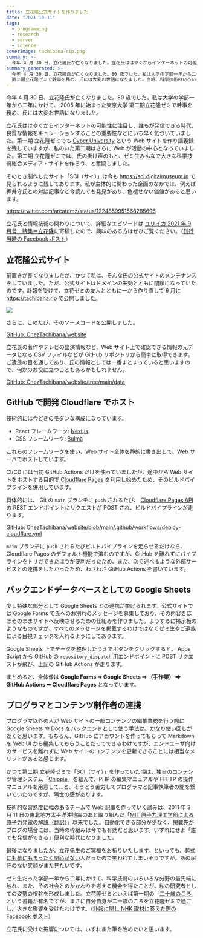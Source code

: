```yaml
---
title: 立花隆公式サイトを作りました
date: "2021-10-11"
tags:
  - programming
  - research
  - server
  - science
coverImage: tachibana-rip.png
summary: >-
  今年 4 月 30 日、立花隆氏が亡くなりました。立花氏ははやくからインターネットの可能性に注目していました。氏の公式サイトは、かつて私がメンテナンスをお手伝いしていたのですが、ドメインの失効とともに閉鎖になっていたのです。訃報を受け、サイトを一から作り直して 6 月に https://tachibana.rip で公開しました。さらに、このたび、そのソースコードを公開しました。
summary_generated: >-
  今年 4 月 30 日、立花隆氏が亡くなりました。80 歳でした。私は大学の学部一年から二年にかけて、 2005 年に始まった東京大学
  第二期立花隆ゼミで幹事を務め、氏には大変お世話になりました。当時、科学技術のいろいろな分野の最先端に触れ、また、その社会とのかかわりを考え...
---
```


今年 4 月 30 日、立花隆氏が亡くなりました。80 歳でした。私は大学の学部一年から二年にかけて、 2005 年に始まった東京大学 第二期立花隆ゼミで幹事を務め、氏には大変お世話になりました。

立花氏ははやくからインターネットの可能性に注目し、誰もが発信できる時代、良質な情報をキュレーションすることの重要性などにいち早く気づいていました。第一期 立花隆ゼミでも [Cyber University](https://cyu.digitalmuseum.jp/about.html) という Web サイトを作り講義録を残していますが、私のいた第二期はさらに Web が活動の中心となっていました。第二期 立花隆ゼミでは、氏の掛け声のもと、ゼミ生みんなで大きな科学技術総合メディア・サイトを作ろう、と奮闘しました。

そのとき制作したサイト「SCI（サイ）」は今も https://sci.digitalmuseum.jp で見られるように残してあります。私が主体的に関わった企画のなかでは、例えば押井守氏との対談記事など今読んでも発見があり、色褪せない価値があると思います。

https://twitter.com/arcatdmz/status/1224859951568285696

立花氏と情報技術の関わりについて、詳細なエピソードは
[ユリイカ 2021 年 9 月号　特集＝立花隆](http://www.seidosha.co.jp/book/index.php?id=3602)に寄稿したので、興味のある方はぜひご覧ください。（[刊行当時の Facebook ポスト](https://www.facebook.com/jun.kato/posts/10165330006385391)）

## 立花隆公式サイト

前置きが長くなりましたが、かつて私は、そんな氏の公式サイトのメンテナンスをしていました。ただ、公式サイトはドメインの失効とともに閉鎖になっていたのです。訃報を受けて、立花ゼミの友人とともに一から作り直して 6 月に https://tachibana.rip で公開しました。

[![](/images/tachibana-rip.png)](https://tachibana.rip)

さらに、このたび、そのソースコードを公開しました。

[GitHub: ChezTachibana/website](https://github.com/ChezTachibana/website)

立花氏の著作やテレビの出演情報など、Web サイト上で確認できる情報の元データとなる CSV ファイルなどが GitHub リポジトリから簡単に取得できます。ご遺族の目を通してあり、氏の情報としては一番まとまっていると思いますので、何かのお役に立つこともあるかもしれません。

[GitHub: ChezTachibana/website/tree/main/data](https://github.com/ChezTachibana/website/tree/main/data)

## GitHub で開発 Cloudflare でホスト

技術的には今どきのモダンな構成になっています。

- React フレームワーク: [Next.js](https://nextjs.org/)
- CSS フレームワーク: [Bulma](https://bulma.io/)

これらのフレームワークを使い、Web サイト全体を静的に書き出して、Web サーバでホストしています。

CI/CD には当初 GitHub Actions だけを使っていましたが、途中から Web サイトをホストする目的で [Cloudflare Pages](https://pages.cloudflare.com/) を利用し始めたため、そのビルドパイプラインを併用しています。

具体的には、 Git の `main` ブランチに `push` されるたび、 [Cloudflare Pages API](https://developers.cloudflare.com/pages/platform/api) の REST エンドポイントにリクエストが POST され、ビルドパイプラインが走ります。

[GitHub: ChezTachibana/website/blob/main/.github/workflows/deploy-cloudflare.yml](https://github.com/ChezTachibana/website/blob/main/.github/workflows/deploy-cloudflare.yml)

`main` ブランチに `push` されるたびビルドパイプラインを走らせるだけなら、 Cloudflare Pages のデフォルト機能で済むのですが、GitHub を離れずにパイプラインをトリガできたほうが便利だったため、また、次で述べるような外部サービスとの連携をしたかったため、わざわざ GitHub Actions を書いています。

## バックエンドデータベースとしての Google Sheets

少し特殊な部分として Google Sheets との連携が挙げられます。公式サイトでは Google Forms で氏へのお別れのメッセージを募集しており、その内容をほぼそのままサイトへ反映させるための仕組みを作りました。ようするに掲示板のようなものですが、すべてのメッセージを掲載するわけではなくゼミ生やご遺族による目視チェックを入れるようにしてあります。

Google Sheets 上でデータを整理したうえでボタンをクリックすると、 Apps Script から GitHub の `repository_dispatch` 用エンドポイントに POST リクエストが飛び、上記の GitHub Actions が走ります。

まとめると、全体像は **Google Forms ➡ Google Sheets ➡ （手作業） ➡ GitHub Actions ➡ Cloudflare Pages** となっています。

## プログラマとコンテンツ制作者の連携

プログラマ以外の人が Web サイトの一部コンテンツの編集業務を行う際に Google Sheets や Docs をバックエンドとして使う手法は、かなり使い回しが効くと思います。もちろん、GitHub にアカウントを作ってもらって Markdown を Web UI から編集してもらうことだってできるわけですが、エンドユーザ向けのサービスを離れずに Web サイトのコンテンツを更新できることには相当なメリットがあると感じます。

かつて第二期 立花隆ゼミで「[SCI（サイ）](https://sci.digitalmuseum.jp)」を作っていた頃は、独自のコンテンツ管理システム「[Chippie](https://digitalmuseum.jp/software/chippie)」を組んで、PHP の編集マニュアルや FFFTP の操作マニュアルを用意して…と、そうとう苦労してプログラマと記事執筆者の間を繋いでいたのですが、隔世の感があります。

技術的な習熟度に幅のあるチームで Web 記事を作っていく試みは、2011 年 3 月 11 日の東北地方太平洋沖地震のあと取り組んだ「[MIT 原子力理工学部による原子力発電の解説（翻訳）](https://digitalmuseum.jp/sci/mitnse-ja/)」以来でした。自動化できる部分が少なく、掲載先がブログの場合には、当時の枠組みは今でも有効だと思います。いずれにせよ「誰でも発信ができる」便利な時代になりました。

最後になりましたが、立花先生のご冥福をお祈りいたします。といっても、[葬式にも墓にもまったく関心がない](https://tachibana.rip/announcement.pdf)人だったので笑われてしまいそうですが。あの屈託のない笑顔がまた見たいです。

ゼミ生だった学部一年から二年にかけて、科学技術のいろいろな分野の最先端に触れ、また、その社会とのかかわりを考える機会を得たことが、私の研究者としての姿勢の根幹を形成しました。立花隆ゼミといえば第一期の「[二十歳のころ](https://amzn.to/3lriHO8)」という書籍が有名ですが、まさに自分自身が二十歳のころを立花隆ゼミで過ごし、大きな影響を受けたわけです。（[訃報に関し NHK 取材に答えた際の Facebook ポスト](https://www.facebook.com/jun.kato/posts/10165127237275391)）

立花氏に受けた影響については、いずれまた筆を改めたいと思います。
